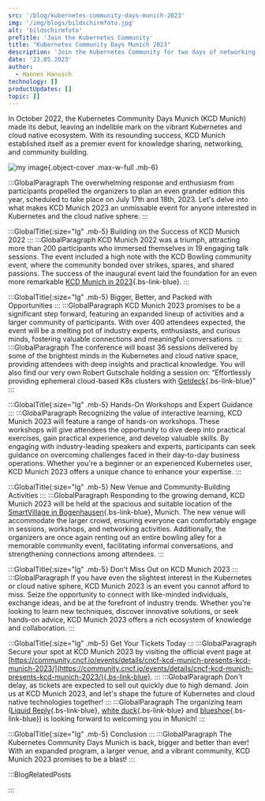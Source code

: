 ```yaml
---
src: '/blog/kubernetes-community-days-munich-2023'
img: '/img/blogs/bildschirmfoto.jpg'
alt: 'bildschirmfoto'
preTitle: 'Join the Kubernetes Community'
title: "Kubernetes Community Days Munich 2023"
description: 'Join the Kubernetes Community for two days of networking, talks and workshops at this vibrant tech event.'
date: '23.05.2023'
author:
  - Hannes Hanusch
technology: []
productUpdates: []
topic: []
---
```

In October 2022, the Kubernetes Community Days Munich (KCD Munich) made its debut, leaving an indelible mark on the vibrant Kubernetes and cloud native ecosystem. With its resounding success, KCD Munich established itself as a premier event for knowledge sharing, networking, and community building.
<!--more-->


![my image](/img/blogs/bildschirmfoto.jpg){.object-cover .max-w-full .mb-6}

:::GlobalParagraph
The overwhelming response and enthusiasm from participants propelled the organizers to plan an even grander edition this year, scheduled to take place on July 17th and 18th, 2023. Let's delve into what makes KCD Munich 2023 an unmissable event for anyone interested in Kubernetes and the cloud native sphere.
:::

:::GlobalTitle{:size="lg" .mb-5}
Building on the Success of KCD Munich 2022
:::
:::GlobalParagraph
KCD Munich 2022 was a triumph, attracting more than 200 participants who immersed themselves in 19 engaging talk sessions. The event included a high note with the KCD Bowling community event, where the community bonded over strikes, spares, and shared passions. The success of the inaugural event laid the foundation for an even more remarkable [KCD Munich in 2023](https://community.cncf.io/events/details/cncf-kcd-munich-presents-kcd-munich-2023/){.bs-link-blue}.
:::

:::GlobalTitle{:size="lg" .mb-5}
Bigger, Better, and Packed with Opportunities
:::
:::GlobalParagraph
KCD Munich 2023 promises to be a significant step forward, featuring an expanded lineup of activities and a larger community of participants. With over 400 attendees expected, the event will be a melting pot of industry experts, enthusiasts, and curious minds, fostering valuable connections and meaningful conversations.
:::
:::GlobalParagraph
The conference will boast 36 sessions delivered by some of the brightest minds in the Kubernetes and cloud native space, providing attendees with deep insights and practical knowledge. You will also find our very own Robert Gutschale holding a session on: “Effortlessly providing ephemeral cloud-based K8s clusters with [Getdeck](https://getdeck.dev/docs/){.bs-link-blue}”
:::

:::GlobalTitle{:size="lg" .mb-5}
Hands-On Workshops and Expert Guidance
:::
:::GlobalParagraph
Recognizing the value of interactive learning, KCD Munich 2023 will feature a range of hands-on workshops. These workshops will give attendees the opportunity to dive deep into practical exercises, gain practical experience, and develop valuable skills. By engaging with industry-leading speakers and experts, participants can seek guidance on overcoming challenges faced in their day-to-day business operations. Whether you're a beginner or an experienced Kubernetes user, KCD Munich 2023 offers a unique chance to enhance your expertise.
:::

:::GlobalTitle{:size="lg" .mb-5}
New Venue and Community-Building Activities
:::
:::GlobalParagraph
Responding to the growing demand, KCD Munich 2023 will be held at the spacious and suitable location of the [SmartVillage in Bogenhausen](https://smart-village.com/de/bogenhausen/){.bs-link-blue}, Munich. The new venue will accommodate the larger crowd, ensuring everyone can comfortably engage in sessions, workshops, and networking activities. Additionally, the organizers are once again renting out an entire bowling alley for a memorable community event, facilitating informal conversations, and strengthening connections among attendees.
:::

:::GlobalTitle{:size="lg" .mb-5}
Don't Miss Out on KCD Munich 2023
:::
:::GlobalParagraph
If you have even the slightest interest in the Kubernetes or cloud native sphere, KCD Munich 2023 is an event you cannot afford to miss. Seize the opportunity to connect with like-minded individuals, exchange ideas, and be at the forefront of industry trends. Whether you're looking to learn new techniques, discover innovative solutions, or seek hands-on advice, KCD Munich 2023 offers a rich ecosystem of knowledge and collaboration.
:::

:::GlobalTitle{:size="lg" .mb-5}
Get Your Tickets Today
:::
:::GlobalParagraph
Secure your spot at KCD Munich 2023 by visiting the official event page at [https://community.cncf.io/events/details/cncf-kcd-munich-presents-kcd-munich-2023/](https://community.cncf.io/events/details/cncf-kcd-munich-presents-kcd-munich-2023/){.bs-link-blue}.
:::
:::GlobalParagraph
Don't delay, as tickets are expected to sell out quickly due to high demand. Join us at KCD Munich 2023, and let's shape the future of Kubernetes and cloud native technologies together!
:::
:::GlobalParagraph
The organizing team ([Liquid Reply](https://www.reply.com/liquid-reply/en/){.bs-link-blue}, [white duck](https://whiteduck.de/en/){.bs-link-blue} and [blueshoe](https://www.blueshoe.io/){.bs-link-blue}) is looking forward to welcoming you in Munich!
:::

:::GlobalTitle{:size="lg" .mb-5}
Conclusion
:::
:::GlobalParagraph
The Kubernetes Community Days Munich is back, bigger and better than ever! With an expanded program, a larger venue, and a vibrant community, KCD Munich 2023 promises to be a blast!
:::

:::BlogRelatedPosts

:::
